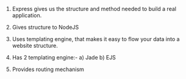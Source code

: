 1. Express gives us the structure and method needed to build a real application.

2. Gives structure to NodeJS

3. Uses templating engine, that makes it easy to flow your data into a website structure.

4. Has 2 templating engine:-
    a) Jade
    b) EJS

5. Provides routing mechanism